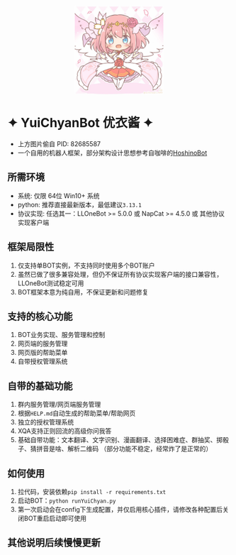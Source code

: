 <p align="center">
  <a href="https://github.com/azmiao/YuiChyanBot">
    <img src="https://raw.githubusercontent.com/azmiao/YuiChyanBot/main/yuiChyan.jpg" width="200" height="200" alt="YuiChyanBot">
  </a>
</p>

# ✦ YuiChyanBot 优衣酱 ✦

- 上方图片偷自 PID: 82685587
- 一个自用的机器人框架，部分架构设计思想参考自咖啡的[HoshinoBot](https://github.com/Ice9Coffee/HoshinoBot)

## 所需环境

- 系统: 仅限 64位 Win10+ 系统
- python: 推荐直接最新版本，最低建议`3.13.1`
- 协议实现: 任选其一：LLOneBot >= 5.0.0 或 NapCat >= 4.5.0 或 其他协议实现客户端

## 框架局限性

1. 仅支持单BOT实例，不支持同时使用多个BOT账户
2. 虽然已做了很多兼容处理，但仍不保证所有协议实现客户端的接口兼容性，LLOneBot测试稳定可用
3. BOT框架本意为纯自用，不保证更新和问题修复

## 支持的核心功能

1. BOT业务实现、服务管理和控制
2. 网页端的服务管理
3. 网页版的帮助菜单
4. 自带授权管理系统

## 自带的基础功能

1. 群内服务管理/网页端服务管理
2. 根据`HELP.md`自动生成的帮助菜单/帮助网页
3. 独立的授权管理系统
4. XQA支持正则回流的高级你问我答
5. 基础自带功能：文本翻译、文字识别、漫画翻译、选择困难症、群抽奖、掷骰子、猜拼音是啥、解析二维码 （部分功能不稳定，经常炸了是正常的）

## 如何使用

1. 拉代码，安装依赖`pip install -r requirements.txt`
2. 启动BOT：`python runYuiChyan.py`
3. 第一次启动会在config下生成配置，并仅启用核心插件，请修改各种配置后关闭BOT重启启动即可使用

## 其他说明后续慢慢更新
